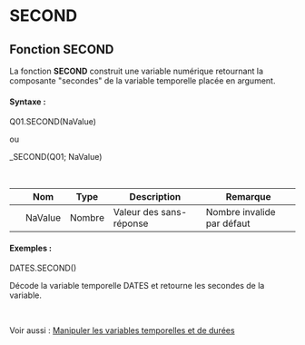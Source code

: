 # SECOND

## Fonction SECOND

La fonction **SECOND** construit une variable numérique retournant la composante "secondes" de la variable temporelle placée en argument.

#### Syntaxe :&nbsp;

Q01.SECOND(NaValue)

ou

\_SECOND(Q01; NaValue)

&nbsp;

| &nbsp; | **Nom** |**Type**|**Description**|**Remarque** |
| --- | --- | --- | --- | --- |
| &nbsp; | NaValue | Nombre | Valeur des sans-réponse | Nombre invalide par défaut |


#### Exemples :

DATES.SECOND()

Décode la variable temporelle DATES et retourne les secondes de la variable.

&nbsp;

Voir aussi : [Manipuler les variables temporelles et de durées](<Manipulerlesvariablestemporelle1.md>)